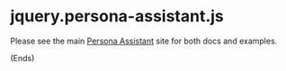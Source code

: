 # jquery.persona-assistant.js #

Please see the main [Persona Assistant](http://persona-assistant.chilts.org/) site for both docs and examples.

(Ends)
